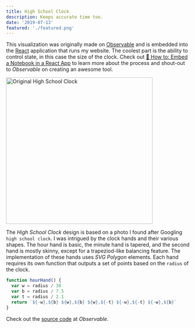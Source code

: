 ```yaml
---
title: High School Clock
description: Keeps accurate time too.
date: '2019-07-13'
featured: './featured.png'
---
```


This visualization was originally made on [Observable](https://observablehq.com) and is embedded into the [React](https://reactjs.org) application that runs my website. The coolest part is the ability to control state, in this case the size of the clock. Check out [🤔 How to: Embed a Notebook in a React App](https://observablehq.com/@observablehq/how-to-embed-a-notebook-in-a-react-app) to learn more about the process and shout-out to _Observable_ on creating an awesome tool.

<div class='center'>
  <img width='400' src="https://observable-notebooks.s3-us-west-1.amazonaws.com/high-school-clock/clock.jpg" alt="Original High School Clock">
</div>

The _High School Clock_ design is based on a photo I found after Googling `high school clock`. I was intrigued by the clock hands and their various shapes. The hour hand is basic, the minute hand is tapered, and the second hand is mostly skinny, except for a trapeziod-like balancing feature. The implementation of these hands uses _SVG Polygon_ elements. Each hand requires its own function that outputs a set of points based on the `radius` of the clock.

```js
function hourHand() {
  var w = radius / 30
  var b = radius / 7.5
  var t = radius / 2.1
  return `${-w},${b} ${w},${b} ${w},${-t} ${-w},${-t} ${-w},${b}`
}
```

Check out the [source code](https://observablehq.com/@benjaminadk/high-school-clock) at _Observable_.
